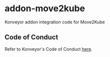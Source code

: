 # addon-move2kube
Konveyor addon integration code for Move2Kube

## Code of Conduct
Refer to Konveyor's Code of Conduct [here](https://github.com/konveyor/community/blob/main/CODE_OF_CONDUCT.md).

